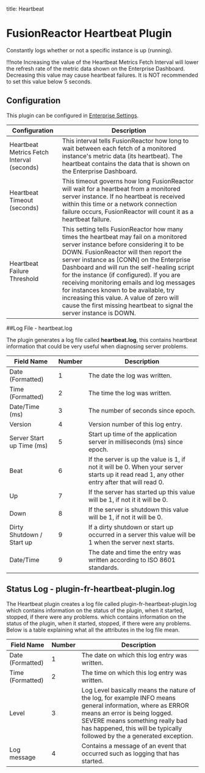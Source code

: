 title: Heartbeat
# FusionReactor Heartbeat Plugin

Constantly logs whether or not a specific instance is up (running).

!!!note
    Increasing the value of the Heartbeat Metrics Fetch Interval will lower
    the refresh rate of the metric data shown on the Enterprise Dashboard.
    Decreasing this value may cause heartbeat failures. It is NOT
    recommended to set this value below 5 seconds.

## Configuration

This plugin can be configured in [Enterprise Settings](../Enterprise-Dashboard/Settings.md).

|Configuration|Description|
|--- |--- |
|Heartbeat Metrics Fetch Interval (seconds)|This interval tells FusionReactor how long to wait between each fetch of a monitored instance's metric data (its heartbeat). The heartbeat contains the data that is shown on the Enterprise Dashboard.|
|Heartbeat Timeout (seconds)|This timeout governs how long FusionReactor will wait for a heartbeat from a monitored server instance. If no heartbeat is received within this time or a network connection failure occurs, FusionReactor will count it as a heartbeat failure.|
|Heartbeat Failure Threshold|This setting tells FusionReactor how many times the heartbeat may fail on a monitored server instance before considering it to be DOWN. FusionReactor will then report the server instance as [CONN] on the Enterprise Dashboard and will run the self-healing script for the instance (if configured). If you are receiving monitoring emails and log messages for instances known to be available, try increasing this value. A value of zero will cause the first missing heartbeat to signal the server instance is DOWN.|

##Log File - heartbeat.log

The plugin generates a log file called **heartbeat.log**, this contains
heartbeat information that could be very useful when diagnosing server
problems.

|Field Name|Number|Description|
|--- |--- |--- |
|Date (Formatted)|1|The date the log was written.|
|Time (Formatted)|2|The time the log was written.|
|Date/Time (ms)|3|The number of seconds since epoch.|
|Version|4|Version number of this log entry.|
|Server Start up Time (ms)|5|Start up time of the application server in milliseconds (ms) since epoch.|
|Beat|6|If the server is up the value is 1, if not it will be 0. When your server starts up it read read 1, any other entry after that will read 0.|
|Up|7|If the server has started up this value will be 1, if not it it will be 0.|
|Down|8|If the server is shutdown this value will be 1, if not it will be 0.|
|Dirty Shutdown / Start up|9|If a dirty shutdown or start up occurred in a server this value will be 1 when the server next starts.|
|Date/Time|9|The date and time the entry was written according to ISO 8601 standards.|

## Status Log - plugin-fr-heartbeat-plugin.log


The Heartbeat plugin creates a log file called
plugin-fr-heartbeat-plugin.log which contains information on the status
of the plugin, when it started, stopped, if there were any problems.
which contains information on the status of the plugin, when it started,
stopped, if there were any problems. Below is a table explaining what
all the attributes in the log file mean.

|Field Name|Number|Description|
|--- |--- |--- |
|Date (Formatted)|1|The date on which this log entry was written.|
|Time (Formatted)|2|The time on which this log entry was written.|
|Level|3|Log Level basically means the nature of the log, for example INFO means general information, where as ERROR means an error is being logged. SEVERE means something really bad has happened, this will be typically followed by the a generated exception.|
|Log message|4|Contains a message of an event that occurred such as logging that has started.|
